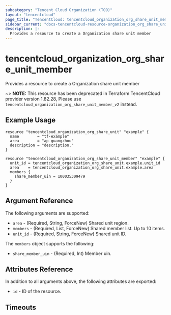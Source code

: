 ```yaml
---
subcategory: "Tencent Cloud Organization (TCO)"
layout: "tencentcloud"
page_title: "TencentCloud: tencentcloud_organization_org_share_unit_member"
sidebar_current: "docs-tencentcloud-resource-organization_org_share_unit_member"
description: |-
  Provides a resource to create a Organization share unit member
---
```


# tencentcloud_organization_org_share_unit_member

Provides a resource to create a Organization share unit member

~> **NOTE:** This resource has been deprecated in Terraform TencentCloud provider version 1.82.28, Please use `tencentcloud_organization_org_share_unit_member_v2` instead.

## Example Usage

```hcl
resource "tencentcloud_organization_org_share_unit" "example" {
  name        = "tf-example"
  area        = "ap-guangzhou"
  description = "description."
}

resource "tencentcloud_organization_org_share_unit_member" "example" {
  unit_id = tencentcloud_organization_org_share_unit.example.unit_id
  area    = tencentcloud_organization_org_share_unit.example.area
  members {
    share_member_uin = 100035309479
  }
}
```

## Argument Reference

The following arguments are supported:

* `area` - (Required, String, ForceNew) Shared unit region.
* `members` - (Required, List, ForceNew) Shared member list. Up to 10 items.
* `unit_id` - (Required, String, ForceNew) Shared unit ID.

The `members` object supports the following:

* `share_member_uin` - (Required, Int) Member uin.

## Attributes Reference

In addition to all arguments above, the following attributes are exported:

* `id` - ID of the resource.



## Timeouts

<no value>



